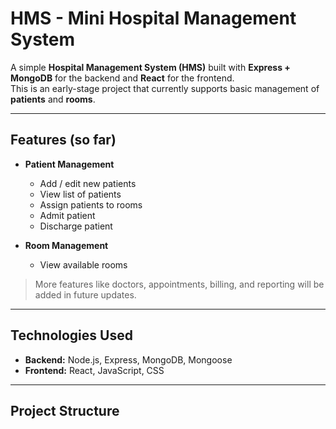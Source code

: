 # HMS - Mini Hospital Management System

A simple **Hospital Management System (HMS)** built with **Express + MongoDB** for the backend and **React** for the frontend.  
This is an early-stage project that currently supports basic management of **patients** and **rooms**.

---

## Features (so far)

- **Patient Management**
  - Add / edit new patients
  - View list of patients
  - Assign patients to rooms
  - Admit patient
  - Discharge patient

- **Room Management**
  - View available rooms

> More features like doctors, appointments, billing, and reporting will be added in future updates.

---

## Technologies Used

- **Backend:** Node.js, Express, MongoDB, Mongoose  
- **Frontend:** React, JavaScript, CSS  


---

## Project Structure

